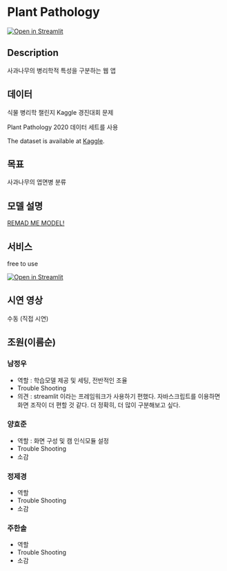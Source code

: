 # Plant Pathology
[![Open in Streamlit](https://static.streamlit.io/badges/streamlit_badge_black_white.svg)](https://share.streamlit.io/)

## Description
사과나무의 병리학적 특성을 구분하는 웹 앱

## 데이터
식물 병리학 챌린지 Kaggle 경진대회 문제

Plant Pathology 2020 데이터 세트를 사용

The dataset is available at [Kaggle](https://www.kaggle.com/competitions/plant-pathology-2020-fgvc7).

## 목표
사과나무의 엽면병 분류

## 모델 설명
[REMAD ME MODEL!](https://github.com/luxetverit/miniproject4/blob/main/README_model.md)

## 서비스
free to use

[![Open in Streamlit](https://static.streamlit.io/badges/streamlit_badge_black_white.svg)](https://share.streamlit.io/)

## 시연 영상
수동 (직접 시연)

## 조원(이름순)
### 남정우
 - 역할 : 학습모델 제공 및 세팅, 전반적인 조율
 - Trouble Shooting
 - 의견 : 
    streamlit 이라는 프레임워크가 사용하기 편했다. 
    자바스크립트를 이용하면 화면 조작이 더 편할 것 같다.
    더 정확히, 더 많이 구분해보고 싶다.
### 양효준
 - 역할 : 화면 구성 및 캠 인식모듈 설정
 - Trouble Shooting
 - 소감
### 정제경
 - 역할
 - Trouble Shooting
 - 소감
### 주한솔
 - 역할
 - Trouble Shooting
 - 소감
